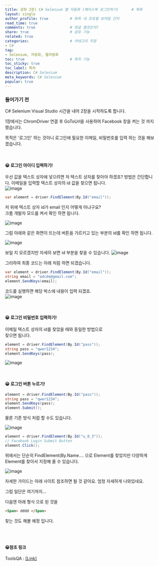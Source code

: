```yaml
---
title: 강좌 2장) C# Selenium 웹 자동화 (페이스북 로그인하기)      # 제목
layout: single                
author_profile: true          # 좌측 내 프로필 보여질 건지
read_time: true
comments: true                # 댓글 열것인지?
share: true                   # 공유 기능 
related: true
categories:                   # 카테고리 지정
- C#
tag:
- Selenium, 자동화, 웹자동화
toc: true                     # 목차 기능 
toc_sticky: true
toc_label: 목차  
description: C# Selenium
meta_keywords: C# Selenium
popular: true
---
```


### **들어가기 전**

C# Selenium Visual Studio
시간을 내어 2장을 시작하도록 합니다.

1장에서는 ChromDriver 연결 후 GoToUrl을 사용하여 Facebook 창을 켜는 것 까지 했습니다.

목적은 '로그인' 하는 것이니 로그인에 필요한
이메일, 비밀번호를 입력 하는 것을 해보겠습니다.

<br/>

#### **😀 로그인 아이디 입력하기!**

우선 값을 텍스트 상자에 넣으려면 저 텍스트 상자를 찾아야 하겠죠?
방법은 간단합니다.
이메일을 입력할 텍스트 상자의 id 값을 찾으면 됩니다.  
![image](https://user-images.githubusercontent.com/41108401/122145422-2e294080-ce90-11eb-9637-62ee0f892b6a.png)

~~~cs
var element = driver.FindElement(By.Id("email"));
~~~

저 위에 텍스트 상자 id가 email 인지 어떻게 아냐구요?  
크롬 개발자 모드를 켜서 확인 하면 됩니다.

![image](https://user-images.githubusercontent.com/41108401/122145478-45682e00-ce90-11eb-8320-f49586f4ad46.png)

그럼 아래와 같은 화면이 뜨는데 버튼을 가르키고 있는 부분의 id를 확인 하면 됩니다.

![image](https://user-images.githubusercontent.com/41108401/122145497-5022c300-ce90-11eb-9d95-8cd222616f88.png)

보일 지 모르겠지만 자세히 보면 id 부분을 찾을 수 있습니다.
![image](https://user-images.githubusercontent.com/41108401/122145527-603aa280-ce90-11eb-8d02-03178368efcb.png)

그리하여 최종 코드는 아래 처럼 하면 되겠습니다.

~~~cs
var element = driver.FindElement(By.Id("email"));
string email = "adcde@gmail.com";
element.SendKeys(email);
~~~
코드를 실행하면 해당 박스에 내용이 입력 되겠죠.  
![image](https://user-images.githubusercontent.com/41108401/122145579-75afcc80-ce90-11eb-9163-fd7efb7e234e.png)

<br/>

#### **😀 로그인 비밀번호 입력하기!**
이메일 텍스트 상자의 id를 찾았을 때와 동일한 방법으로  
찾으면 됩니다.
~~~cs
element = driver.FindElement(By.Id("pass"));
string pass = "qwer1234";
element.SendKeys(pass);
~~~
![image](https://user-images.githubusercontent.com/41108401/122145627-92e49b00-ce90-11eb-9666-42229ba29732.png)


<br/>

#### **😀 로그인 버튼 누르기!**

~~~cs
element = driver.FindElement(By.Id("pass"));
string pass = "qwer1234";
element.SendKeys(pass);
element.Submit();
~~~
물론 기존 방식 처럼 할 수도 있습니다.  

![image](https://user-images.githubusercontent.com/41108401/122145723-be678580-ce90-11eb-9ed1-bd57492e82a1.png)

~~~cs
element = driver.FindElement(By.Id("u_0_3"));       
// Facebook Login Submit Button
element.Click();
~~~

위에서는 단순히 FindElement(By.Name.... 으로 Element를 찾았지만 
다양하게 Element를 찾아서 지정해 줄 수 있습니다.

![image](https://user-images.githubusercontent.com/41108401/122145781-db9c5400-ce90-11eb-8313-c138d18e07e9.png)

자세한 가이드는 아래 사이트 참조하면 될 것 같아요.
엄청 자세하게 나와있네요.

그럼 일단은 여기까지...

다음엔 아래 형식 으로 된 것을
~~~html
<Span> dddd </Span>
~~~
찾는 것도 해볼 예정 입니다.

<br/>
<br/>

#### **😀참조 링크**

 ToolsQA : [[Link]](http://toolsqa.com/selenium-webdriver/findelement-and-findelements-command/)